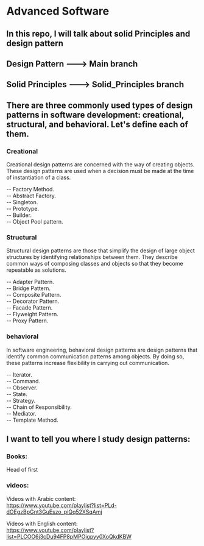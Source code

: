 # Advanced Software

## In this repo, I will talk about solid Principles and design pattern

## Design Pattern ---> Main branch

## Solid Principles ---> Solid_Principles branch

## There are three commonly used types of design patterns in software development: creational, structural, and behavioral. Let's define each of them.

### Creational

Creational design patterns are concerned with the way of creating objects. These design patterns are used when a decision must be made at the time of instantiation of a class.<br>

-- Factory Method.<br>
-- Abstract Factory.<br>
-- Singleton.<br>
-- Prototype.<br>
-- Builder.<br>
-- Object Pool pattern.<br>

### Structural

Structural design patterns are those that simplify the design of large object
structures by identifying relationships between them. They describe common ways of composing classes and objects so that they become repeatable as solutions.<br>

-- Adapter Pattern.<br>
-- Bridge Pattern.<br>
-- Composite Pattern.<br>
-- Decorator Pattern.<br>
-- Facade Pattern.<br>
-- Flyweight Pattern.<br>
-- Proxy Pattern.<br>

### behavioral

In software engineering, behavioral design patterns are design patterns that identify common communication patterns among objects. By doing so, these patterns increase flexibility in carrying out communication.<br>

-- Iterator.<br>
-- Command.<br>
-- Observer.<br>
-- State.<br>
-- Strategy.<br>
-- Chain of Responsibility.<br>
-- Mediator.<br>
-- Template Method.<br>

## I want to tell you where I study design patterns:

### Books:

Head of first

### videos:

Videos with Arabic content:<br>
https://www.youtube.com/playlist?list=PLd-dOEgzBpGnt3GuEszo_piQq52XSqAmj

Videos with English content:<br>
https://www.youtube.com/playlist?list=PLCOO6j3cDu94FP8pMPOigpyy0XoQkdKBW
